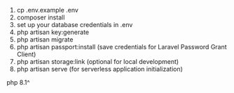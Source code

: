 1. cp .env.example .env
2. composer install
3. set up your database credentials in .env
4. php artisan key:generate
7. php artisan migrate
8. php artisan passport:install (save credentials for Laravel Password Grant Client)
9. php artisan storage:link (optional for local development)
10. php artisan serve (for serverless application initialization)

php 8.1^
